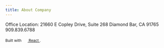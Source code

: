 ```yaml
---
title: About Company
---
```

Office Location:
21660 E Copley Drive, Suite 268
Diamond Bar, CA 91765
909.839.6788


<!-- demo to show you that you can use "assets" folder -->
<small>
  Built with
  <a href="https://facebook.github.io/react/">
    <img alt="" src="../assets/react.svg" width="16" height="16" />
    React
  </a>.
</small>
